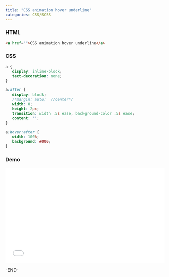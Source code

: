 ```yaml
---
title: "CSS animation hover underline"
categories: CSS/SCSS
---
```


### HTML

```html
<a href="">CSS animation hover underline</a>
```

### CSS

 ```css
a {
    display: inline-block;
    text-decoration: none;
}

a:after {
    display: block;
    /*margin: auto;  //center*/
    width: 0;
    height: 2px;
    transition: width .5s ease, background-color .5s ease;
    content: '';
}

a:hover:after {
    width: 100%;
    background: #000;
}
```

<!-- more -->

### Demo

<iframe height='300' scrolling='no' title='CSS animation hover underline' src='//codepen.io/lcrccr/embed/preview/WzLavq/?height=300&theme-id=33119&default-tab=result&embed-version=2' frameborder='no' allowtransparency='true' allowfullscreen='true' style='width: 100%;'>See the Pen <a href='https://codepen.io/lcrccr/pen/WzLavq/'>CSS animation hover underline</a> by Leslie Lai (<a href='https://codepen.io/lcrccr'>@lcrccr</a>) on <a href='https://codepen.io'>CodePen</a>.
</iframe>

-END-